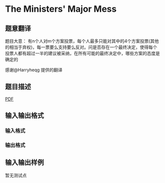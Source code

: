 # The Ministers&#039; Major Mess

## 题意翻译

题目大意： 有n个人对m个方案投票，每个人最多只能对其中的4个方案投票(其他的相当于弃权)，每一票要么支持要么反对。问是否存在一个最终决定，使得每个投票人都有超过一半的建议被采纳，在所有可能的最终决定中，哪些方案的态度是确定的

感谢@Harryheqg 提供的翻译

## 题目描述

[problemUrl]: https://uva.onlinejudge.org/index.php?option=com_onlinejudge&Itemid=8&category=245&page=show_problem&problem=3527

[PDF](https://uva.onlinejudge.org/external/10/p1086.pdf)

## 输入输出格式

### 输入格式

### 输出格式

## 输入输出样例

暂无测试点

